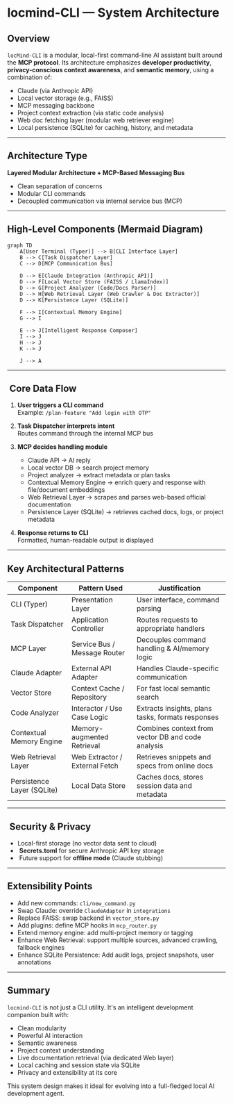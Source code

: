 #  locmind-CLI — System Architecture

## Overview

`locMind-CLI` is a modular, local-first command-line AI assistant built around the **MCP protocol**. Its architecture emphasizes **developer productivity**, **privacy-conscious context awareness**, and **semantic memory**, using a combination of:
- Claude (via Anthropic API)
- Local vector storage (e.g., FAISS)
- MCP messaging backbone
- Project context extraction (via static code analysis)
- Web doc fetching layer (modular web retriever engine)
- Local persistence (SQLite) for caching, history, and metadata

---

##  Architecture Type
**Layered Modular Architecture + MCP-Based Messaging Bus**
- Clean separation of concerns
- Modular CLI commands
- Decoupled communication via internal service bus (MCP)

---

##  High-Level Components (Mermaid Diagram)

```mermaid
graph TD
    A[User Terminal (Typer)] --> B[CLI Interface Layer]
    B --> C[Task Dispatcher Layer]
    C --> D[MCP Communication Bus]

    D --> E[Claude Integration (Anthropic API)]
    D --> F[Local Vector Store (FAISS / LlamaIndex)]
    D --> G[Project Analyzer (Code/Docs Parser)]
    D --> H[Web Retrieval Layer (Web Crawler & Doc Extractor)]
    D --> K[Persistence Layer (SQLite)]

    F --> I[Contextual Memory Engine]
    G --> I

    E --> J[Intelligent Response Composer]
    I --> J
    H --> J
    K --> J

    J --> A
```

---

##  Core Data Flow

1. **User triggers a CLI command**\
   Example: `/plan-feature "Add login with OTP"`

2. **Task Dispatcher interprets intent**\
   Routes command through the internal MCP bus

3. **MCP decides handling module**

   - Claude API → AI reply
   - Local vector DB → search project memory
   - Project analyzer → extract metadata or plan tasks
   - Contextual Memory Engine → enrich query and response with file/document embeddings
   - Web Retrieval Layer → scrapes and parses web-based official documentation
   - Persistence Layer (SQLite) → retrieves cached docs, logs, or project metadata

4. **Response returns to CLI**\
   Formatted, human-readable output is displayed

---

## Key Architectural Patterns

| Component                 | Pattern Used                 | Justification                                     |
| ------------------------ | ---------------------------- | ------------------------------------------------- |
| CLI (Typer)              | Presentation Layer           | User interface, command parsing                   |
| Task Dispatcher          | Application Controller       | Routes requests to appropriate handlers           |
| MCP Layer                | Service Bus / Message Router | Decouples command handling & AI/memory logic      |
| Claude Adapter           | External API Adapter         | Handles Claude-specific communication             |
| Vector Store             | Context Cache / Repository   | For fast local semantic search                    |
| Code Analyzer            | Interactor / Use Case Logic  | Extracts insights, plans tasks, formats responses |
| Contextual Memory Engine | Memory-augmented Retrieval   | Combines context from vector DB and code analysis |
| Web Retrieval Layer      | Web Extractor / External Fetch| Retrieves snippets and specs from online docs     |
| Persistence Layer (SQLite) | Local Data Store           | Caches docs, stores session data and metadata     |

---

##  Security & Privacy

- Local-first storage (no vector data sent to cloud)
-  **Secrets.toml** for secure Anthropic API key storage
-  Future support for **offline mode** (Claude stubbing)

---

## Extensibility Points

- Add new commands: `cli/new_command.py`
- Swap Claude: override `ClaudeAdapter` in `integrations`
- Replace FAISS: swap backend in `vector_store.py`
- Add plugins: define MCP hooks in `mcp_router.py`
- Extend memory engine: add multi-project memory or tagging
- Enhance Web Retrieval: support multiple sources, advanced crawling, fallback engines
- Enhance SQLite Persistence: Add audit logs, project snapshots, user annotations

---

## Summary

`locmind-CLI` is not just a CLI utility. It's an intelligent development companion built with:

- Clean modularity
- Powerful AI interaction
- Semantic awareness
- Project context understanding
- Live documentation retrieval (via dedicated Web layer)
- Local caching and session state via SQLite
- Privacy and extensibility at its core

This system design makes it ideal for evolving into a full-fledged local AI development agent.

